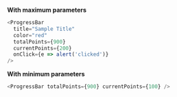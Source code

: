 **With maximum parameters**

```js
<ProgressBar
  title="Sample Title"
  color="red"
  totalPoints={900}
  currentPoints={200}
  onClick={e => alert('clicked')}
/>
```

**With minimum parameters**

```js
<ProgressBar totalPoints={900} currentPoints={100} />
```
